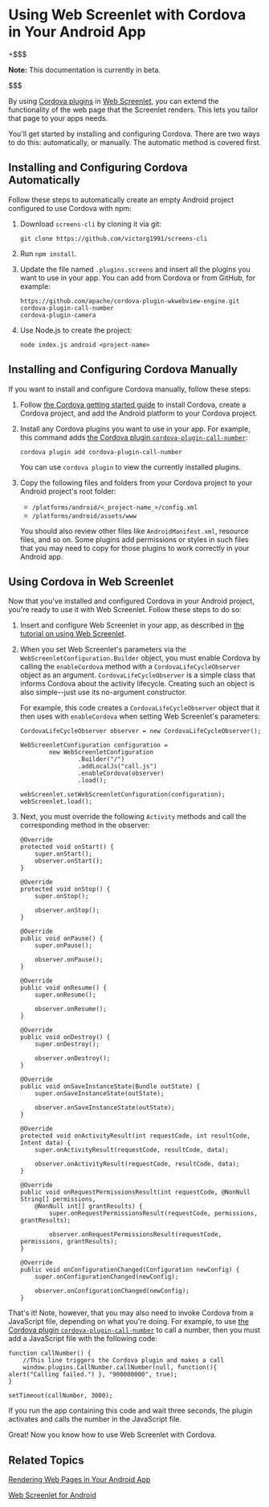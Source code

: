 # Using Web Screenlet with Cordova in Your Android App [](id=using-web-screenlet-with-cordova-in-your-android-app)

+$$$

**Note:** This documentation is currently in beta. 

$$$

By using 
[Cordova plugins](https://cordova.apache.org/plugins/) in 
[Web Screenlet](/develop/tutorials/-/knowledge_base/7-0/rendering-web-pages-in-your-android-app), 
you can extend the functionality of the web page that the Screenlet renders. 
This lets you tailor that page to your apps needs. 

You'll get started by installing and configuring Cordova. There are two ways to 
do this: automatically, or manually. The automatic method is covered first. 

## Installing and Configuring Cordova Automatically [](id=installing-and-configuring-cordova-automatically)

Follow these steps to automatically create an empty Android project configured 
to use Cordova with npm: 

1.  Download `screens-cli` by cloning it via git: 

        git clone https://github.com/victorg1991/screens-cli

2.  Run `npm install`. 

3.  Update the file named `.plugins.screens` and insert all the plugins you want 
    to use in your app. You can add from Cordova or from GitHub, for example: 

        https://github.com/apache/cordova-plugin-wkwebview-engine.git
        cordova-plugin-call-number
        cordova-plugin-camera

4.  Use Node.js to create the project: 

        node index.js android <project-name>

## Installing and Configuring Cordova Manually [](id=installing-and-configuring-cordova-manually)

If you want to install and configure Cordova manually, follow these steps: 

1.  Follow 
    [the Cordova getting started guide](https://cordova.apache.org/#getstarted) 
    to install Cordova, create a Cordova project, and add the Android platform 
    to your Cordova project. 

2.  Install any Cordova plugins you want to use in your app. For example, this 
    command adds 
    [the Cordova plugin `cordova-plugin-call-number`](https://www.npmjs.com/package/cordova-plugin-call-number): 

        cordova plugin add cordova-plugin-call-number

    You can use `cordova plugin` to view the currently installed plugins. 

3.  Copy the following files and folders from your Cordova project to your 
    Android project's root folder: 

    - `/platforms/android/<_project-name_>/config.xml`
    - `/platforms/android/assets/www`

    You should also review other files like `AndroidManifest.xml`, resource 
    files, and so on. Some plugins add permissions or styles in such files that 
    you may need to copy for those plugins to work correctly in your Android 
    app. 

## Using Cordova in Web Screenlet [](id=using-cordova-in-web-screenlet)

Now that you've installed and configured Cordova in your Android project, you're 
ready to use it with Web Screenlet. Follow these steps to do so: 

1.  Insert and configure Web Screenlet in your app, as described in 
    [the tutorial on using Web Screenlet](/develop/tutorials/-/knowledge_base/7-0/rendering-web-pages-in-your-android-app). 

2.  When you set Web Screenlet's parameters via the 
    `WebScreenletConfiguration.Builder` object, you must enable Cordova by 
    calling the `enableCordova` method with a `CordovaLifeCycleObserver` object 
    as an argument. `CordovaLifeCycleObserver` is a simple class that informs 
    Cordova about the activity lifecycle. Creating such an object is also 
    simple--just use its no-argument constructor. 

    For example, this code creates a `CordovaLifeCycleObserver` object that it 
    then uses with `enableCordova` when setting Web Screenlet's parameters: 

        CordovaLifeCycleObserver observer = new CordovaLifeCycleObserver();

        WebScreenletConfiguration configuration =
                new WebScreenletConfiguration
                        .Builder("/")
                        .addLocalJs("call.js")
                        .enableCordova(observer)
                        .load();

        webScreenlet.setWebScreenletConfiguration(configuration);
        webScreenlet.load();

3.  Next, you must override the following `Activity` methods and call the 
    corresponding method in the observer:

        @Override
        protected void onStart() {
            super.onStart();
            observer.onStart();
        }

        @Override
        protected void onStop() {
            super.onStop();

            observer.onStop();
        }

        @Override
        public void onPause() {
            super.onPause();

            observer.onPause();
        }

        @Override
        public void onResume() {
            super.onResume();

            observer.onResume();
        }

        @Override
        public void onDestroy() {
            super.onDestroy();

            observer.onDestroy();
        }

        @Override
        public void onSaveInstanceState(Bundle outState) {
            super.onSaveInstanceState(outState);

            observer.onSaveInstanceState(outState);
        }

        @Override
        protected void onActivityResult(int requestCode, int resultCode, Intent data) {
            super.onActivityResult(requestCode, resultCode, data);

            observer.onActivityResult(requestCode, resultCode, data);
        }

        @Override
        public void onRequestPermissionsResult(int requestCode, @NonNull String[] permissions, 
            @NonNull int[] grantResults) {
                super.onRequestPermissionsResult(requestCode, permissions, grantResults);

                observer.onRequestPermissionsResult(requestCode, permissions, grantResults);
        }

        @Override
        public void onConfigurationChanged(Configuration newConfig) {
            super.onConfigurationChanged(newConfig);

            observer.onConfigurationChanged(newConfig);
        }

That's it! Note, however, that you may also need to invoke Cordova from a 
JavaScript file, depending on what you're doing. For example, to use 
[the Cordova plugin `cordova-plugin-call-number`](https://www.npmjs.com/package/cordova-plugin-call-number) 
to call a number, then you must add a JavaScript file with the following code: 

    function callNumber() {
        //This line triggers the Cordova plugin and makes a call
        window.plugins.CallNumber.callNumber(null, function(){ alert("Calling failed.") }, "900000000", true);
    }

    setTimeout(callNumber, 3000);

If you run the app containing this code and wait three seconds, the plugin 
activates and calls the number in the JavaScript file. 

Great! Now you know how to use Web Screenlet with Cordova. 

## Related Topics [](id=related-topics)

[Rendering Web Pages in Your Android App](/develop/tutorials/-/knowledge_base/7-0/rendering-web-pages-in-your-android-app)

[Web Screenlet for Android](/develop/reference/-/knowledge_base/7-0/web-screenlet-for-android)
